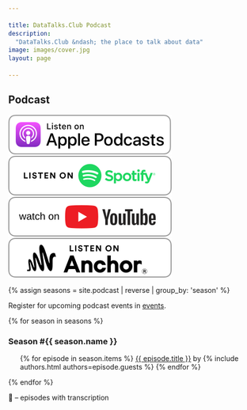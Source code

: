 ```yaml
---

title: DataTalks.Club Podcast
description:
  "DataTalks.Club &ndash; the place to talk about data"
image: images/cover.jpg
layout: page

---
```


## Podcast

<div class="pod-badges">
  <div class="pod-badge-container">
    <a href="https://podcasts.apple.com/us/podcast/id1541710331" target="_blank">
      <img class="pod-badge" src="/images/podcast/badges/apple-podcasts.svg" />
    </a>
  </div>
  <div class="pod-badge-container">
    <a href="https://open.spotify.com/show/0pck8zuiXdI0OrCg86DAPy" target="_blank">
      <img class="pod-badge" src="/images/podcast/badges/spotify.svg" />
    </a>
  </div>
  <div class="pod-badge-container">
    <a href="https://www.youtube.com/c/DataTalksClub" target="_blank">
      <img class="pod-badge" src="/images/podcast/badges/youtube.svg" />
    </a>
  </div>
  <div class="pod-badge-container">
    <a href="https://anchor.fm/datatalksclub" target="_blank">
      <img class="pod-badge" src="/images/podcast/badges/anchor.svg" />
    </a>
  </div>
</div>

{% assign seasons = site.podcast | reverse | group_by: 'season'  %}

Register for upcoming podcast events in <a href="/events.html" target="_blank">events</a>.

{% for season in seasons %}

<h3>Season #{{ season.name }}</h3>

<ul class="emoji-list">
  {% for episode in season.items %}
    <li{% if episode.transcript %} class="transcript"{% endif %}>
      <a href="{{ episode.id }}.html">{{ episode.title }}</a> by
      {% include authors.html authors=episode.guests %}</li>
  {% endfor %}
</ul>

{% endfor %}

📝 &ndash; episodes with transcription